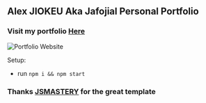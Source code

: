 ## Alex JIOKEU Aka Jafojial Personal Portfolio

### Visit my portfolio [Here](https://jafojial.intelso.cm)

![Portfolio Website](/public/image/jafojial_portfolio.png)


Setup:
- run ```npm i && npm start```

### Thanks [JSMASTERY](https://github.com/adrianhajdin/portfolio_website) for the great template
